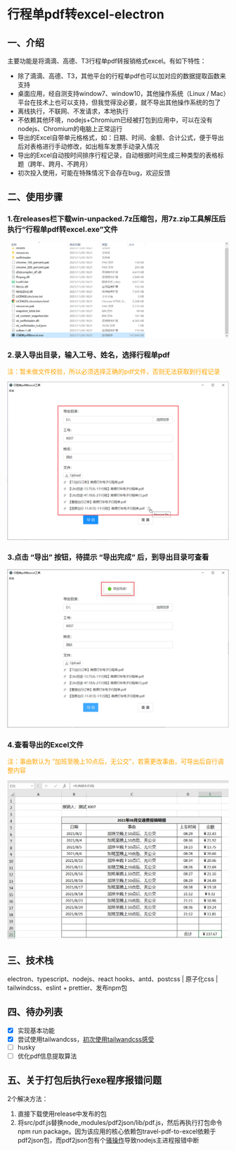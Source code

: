 # 行程单pdf转excel-electron

## 一、介绍
主要功能是将滴滴、高德、T3行程单pdf转报销格式excel。有如下特性：
- 除了滴滴、高德、T3，其他平台的行程单pdf也可以加对应的数据提取函数来支持
- 桌面应用，经自测支持window7、window10，其他操作系统（Linux / Mac）平台在技术上也可以支持，但我觉得没必要，就不导出其他操作系统的包了
- 离线执行，不联网、不发请求，本地执行
- 不依赖其他环境，nodejs+Chromium已经被打包到应用中，可以在没有nodejs、Chromium的电脑上正常运行
- 导出的Excel自带单元格格式，如：日期、时间、金额、合计公式，便于导出后对表格进行手动修改，如出租车发票手动录入情况
- 导出的Excel自动按时间排序行程记录，自动根据时间生成三种类型的表格标题（跨年、跨月、不跨月）
- 初次投入使用，可能在特殊情况下会存在bug，欢迎反馈

## 二、使用步骤
### 1.在releases栏下载win-unpacked.7z压缩包，用7z.zip工具解压后执行“行程单pdf转excel.exe”文件

<img src="assets/readmeImg/目录.png">

### 2.录入导出目录，输入工号、姓名，选择行程单pdf

<span style="color: orange;">注：暂未做文件校验，所以必须选择正确的pdf文件，否则无法获取到行程记录</span>

<img src="assets/readmeImg/界面.png">

### 3.点击 “导出” 按钮，待提示 “导出完成” 后，到导出目录可查看

<img src="assets/readmeImg/完成.png">

### 4.查看导出的Excel文件

<span style="color: orange;">注：事由默认为 “加班至晚上10点后，无公交”，若需更改事由，可导出后自行调整内容</span>

<img src="assets/readmeImg/表格.png">

## 三、技术栈
electron、typescript、nodejs、react hooks、antd、postcss | 原子化css | tailwindcss、eslint + prettier、发布npm包

## 四、待办列表
- [x] 实现基本功能
- [x] 尝试使用tailwandcss，<a href="https://www.yuque.com/u21207555/rcmm3b/ewc6a0">初次使用tailwandcss感受</a>
- [ ] husky
- [ ] 优化pdf信息提取算法

## 五、关于打包后执行exe程序报错问题
2个解决方法：
1. 直接下载使用release中发布的包
2. 将src/pdf.js替换node_modules/pdf2json/lib/pdf.js，然后再执行打包命令npm run package。因为该应用的核心依赖包travel-pdf-to-excel依赖于pdf2json包，而pdf2json包有个<a href="https://github.com/modesty/pdf2json/issues/161">骚操作</a>导致nodejs主进程报错中断
